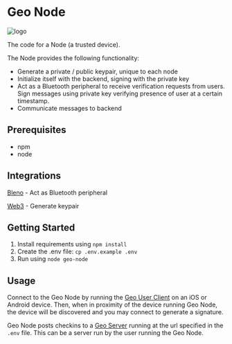 # Geo Node

![logo](http://image.ibb.co/cd2E0x/geo_logo.png)

The code for a Node (a trusted device).

The Node provides the following functionality:

- Generate a private / public keypair, unique to each node
- Initialize itself with the backend, signing with the private key
- Act as a Bluetooth peripheral to receive verification requests from users. Sign messages using private key verifying presence of user at a certain timestamp.
- Communicate messages to backend

## Prerequisites
- npm
- node

## Integrations

[Bleno](https://github.com/noble/bleno) - Act as Bluetooth peripheral

[Web3](https://github.com/ethereum/web3.js/) - Generate keypair

## Getting Started

1. Install requirements using `npm install`
1. Create the .env file: `cp .env.example .env`
1. Run using `node geo-node`

## Usage

Connect to the Geo Node by running the [Geo User Client](https://github.com/XYOracleNetwork/geo-user-client) on an iOS or Android device. Then, when in proximity of the device running Geo Node, the device will be discovered and you may connect to generate a signature.

Geo Node posts checkins to a [Geo Server](https://github.com/XYOracleNetwork/geo-server) running at the url specified in the `.env` file. This can be a server run by the user running the Geo Node.
